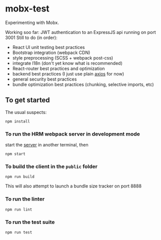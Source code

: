 # mobx-test
Experimenting with Mobx.

Working soo far: JWT authentication to an ExpressJS api running on port 3001
Still to do (in order):
* React UI unit testing best practices
* Bootstrap integration (webpack CDN)
* style preprocessing (SCSS + webpack post-css)
* integrate l18n (don't yet know what is recommended)
* React-router best practices and optimization
* backend best practices (I just use plain [axios](https://github.com/mzabriskie/axios) for now)
* general security best practices
* bundle optimization best practices (chunking, selective imports, etc)

## To get started
The usual suspects:
```
npm install
```

### To run the HRM webpack server in development mode

start the [server](https://github.com/bidossessi/mobx-test-server) in another terminal, then
```
npm start
```

### To build the client in the `public` folder
```
npm run build
```
This will also attempt to launch a bundle size tracker on port 8888

### To run the linter
```
npm run lint
```

### To run the test suite
```
npm run test
```

